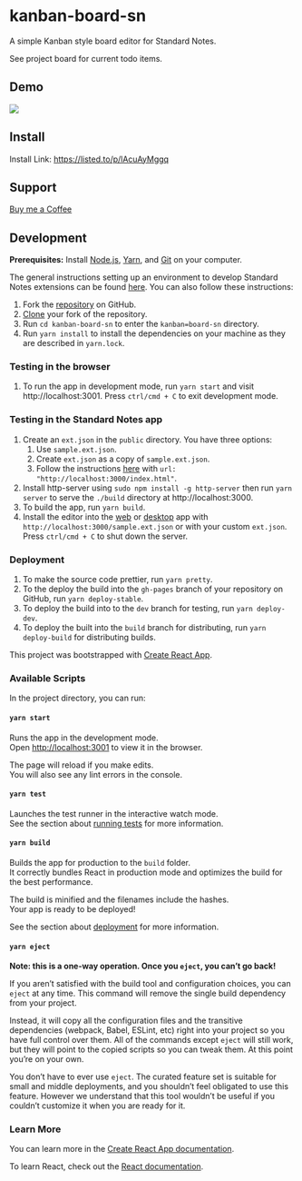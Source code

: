 # kanban-board-sn

A simple Kanban style board editor for Standard Notes.

See project board for current todo items.

## Demo
![](https://github.com/tryonlinux/kanban-board-sn/blob/main/Kanban%20Board%20SN.gif)

## Install
Install Link: https://listed.to/p/lAcuAyMggq

## Support

[Buy me a Coffee](https://www.buymeacoffee.com/tryomas)


## Development

**Prerequisites:** Install [Node.js](https://nodejs.org/en/), [Yarn](https://classic.yarnpkg.com/en/docs/install/), and [Git](https://github.com/git-guides/install-git) on your computer.

The general instructions setting up an environment to develop Standard Notes extensions can be found [here](https://docs.standardnotes.org/extensions/local-setup). You can also follow these instructions:

1. Fork the [repository](https://github.com/tryonlinux/kanban-board-sn/) on GitHub.
2. [Clone](https://help.github.com/en/github/creating-cloning-and-archiving-repositories/cloning-a-repository) your fork of the repository.
3. Run `cd kanban-board-sn` to enter the `kanban=board-sn` directory.
4. Run `yarn install` to install the dependencies on your machine as they are described in `yarn.lock`.

### Testing in the browser

1. To run the app in development mode, run `yarn start` and visit http://localhost:3001. Press `ctrl/cmd + C` to exit development mode.

### Testing in the Standard Notes app

1.  Create an `ext.json` in the `public` directory. You have three options:
    1.  Use `sample.ext.json`.
    2.  Create `ext.json` as a copy of `sample.ext.json`.
    3.  Follow the instructions [here](https://docs.standardnotes.org/extensions/local-setup) with `url: "http://localhost:3000/index.html"`.
2.  Install http-server using `sudo npm install -g http-server` then run `yarn server` to serve the `./build` directory at http://localhost:3000.
3.  To build the app, run `yarn build`.
4.  Install the editor into the [web](https://app.standardnotes.org) or [desktop](https://standardnotes.org/download) app with `http://localhost:3000/sample.ext.json` or with your custom `ext.json`. Press `ctrl/cmd + C` to shut down the server.

### Deployment

1. To make the source code prettier, run `yarn pretty`.
2. To the deploy the build into the `gh-pages` branch of your repository on GitHub, run `yarn deploy-stable`.
3. To deploy the build into to the `dev` branch for testing, run `yarn deploy-dev`.
4. To deploy the built into the `build` branch for distributing, run `yarn deploy-build` for distributing builds.

This project was bootstrapped with [Create React App](https://github.com/facebook/create-react-app).

### Available Scripts

In the project directory, you can run:

#### `yarn start`

Runs the app in the development mode.\
Open [http://localhost:3001](http://localhost:3001) to view it in the browser.

The page will reload if you make edits.\
You will also see any lint errors in the console.

#### `yarn test`

Launches the test runner in the interactive watch mode.\
See the section about [running tests](https://facebook.github.io/create-react-app/docs/running-tests) for more information.

#### `yarn build`

Builds the app for production to the `build` folder.\
It correctly bundles React in production mode and optimizes the build for the best performance.

The build is minified and the filenames include the hashes.\
Your app is ready to be deployed!

See the section about [deployment](https://facebook.github.io/create-react-app/docs/deployment) for more information.

#### `yarn eject`

**Note: this is a one-way operation. Once you `eject`, you can’t go back!**

If you aren’t satisfied with the build tool and configuration choices, you can `eject` at any time. This command will remove the single build dependency from your project.

Instead, it will copy all the configuration files and the transitive dependencies (webpack, Babel, ESLint, etc) right into your project so you have full control over them. All of the commands except `eject` will still work, but they will point to the copied scripts so you can tweak them. At this point you’re on your own.

You don’t have to ever use `eject`. The curated feature set is suitable for small and middle deployments, and you shouldn’t feel obligated to use this feature. However we understand that this tool wouldn’t be useful if you couldn’t customize it when you are ready for it.

### Learn More

You can learn more in the [Create React App documentation](https://facebook.github.io/create-react-app/docs/getting-started).

To learn React, check out the [React documentation](https://reactjs.org/).

